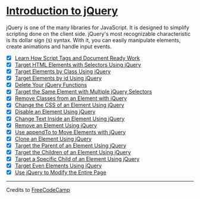 # [Introduction to jQuery](https://learn.freecodecamp.org/front-end-libraries/jquery)

jQuery is one of the many libraries for JavaScript. It is designed to simplify scripting done on the client side. jQuery's most recognizable characteristic is its dollar sign (`$`) syntax. With it, you can easily manipulate elements, create animations and handle input events.

- [x] [Learn How Script Tags and Document Ready Work](01-learn-how-script-tags-and-document-ready-work.md)
- [x] [Target HTML Elements with Selectors Using jQuery](02-target-html-elements-with-selectors-using-jquery.md)
- [x] [Target Elements by Class Using jQuery](03-target-elements-by-class-using-jquery.md)
- [x] [Target Elements by id Using jQuery](04-target-elements-by-id-using-jquery.md)
- [x] [Delete Your jQuery Functions](05-delete-your-jquery-functions.md)
- [x] [Target the Same Element with Multiple jQuery Selectors](06-target-the-same-element-with-multiple-jquery-selectors.md)
- [x] [Remove Classes from an Element with jQuery](07-remove-classes-from-an-element-with-jquery.md)
- [x] [Change the CSS of an Element Using jQuery](08-change-the-css-of-an-element-using-jquery.md)
- [x] [Disable an Element Using jQuery](09-disable-an-element-using-jquery.md)
- [x] [Change Text Inside an Element Using jQuery](10-change-text-inside-an-element-using-jquery.md)
- [x] [Remove an Element Using jQuery](11-remove-an-element-using-jquery.md)
- [x] [Use appendTo to Move Elements with jQuery](12-use-appendto-to-move-elements-with-jquery.md)
- [x] [Clone an Element Using jQuery](13-clone-an-element-using-jquery.md)
- [x] [Target the Parent of an Element Using jQuery](14-target-the-parent-of-an-element-using-jquery.md)
- [x] [Target the Children of an Element Using jQuery](15-target-the-children-of-an-element-using-jquery.md)
- [x] [Target a Specific Child of an Element Using jQuery](16-target-a-specific-child-of-an-element-using-jquery.md)
- [x] [Target Even Elements Using jQuery](17-target-even-elements-using-jquery.md)
- [x] [Use jQuery to Modify the Entire Page](18-use-jquery-to-modify-the-entire-page.md)

---

Credits to [FreeCodeCamp](https://www.freecodecamp.org/)